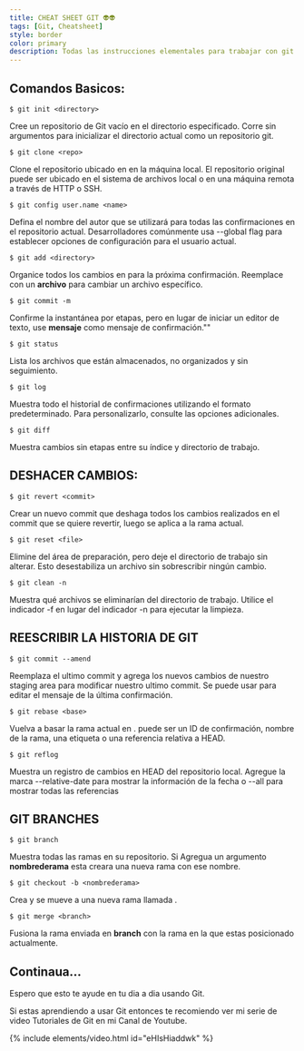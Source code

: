 ```yaml
---
title: CHEAT SHEET GIT 👽👽
tags: [Git, Cheatsheet]
style: border
color: primary
description: Todas las instrucciones elementales para trabajar con git.
---
```

## Comandos Basicos:

```terminal
$ git init <directory>
```
Cree un repositorio de Git vacío en el directorio especificado. Corre sin
argumentos para inicializar el directorio actual como un repositorio git.


```terminal
$ git clone <repo>
```
Clone el repositorio ubicado en <repo> en la máquina local. El repositorio original puede ser ubicado en el sistema de archivos local o en una máquina remota a través de HTTP o SSH.


```terminal
$ git config user.name <name>
```
Defina el nombre del autor que se utilizará para todas las confirmaciones en el repositorio actual. Desarrolladores comúnmente usa --global flag para establecer opciones de configuración para el usuario actual.


```terminal
$ git add <directory>
```
Organice todos los cambios en <directorio> para la próxima confirmación.
Reemplace <directorio> con un **archivo** para cambiar un archivo específico.


```terminal
$ git commit -m
```
Confirme la instantánea por etapas, pero en lugar de iniciar un editor de texto, use **mensaje** como mensaje de confirmación."<message>"


```terminal
$ git status
```
Lista los archivos que están almacenados, no organizados y sin seguimiento.


```terminal
$ git log
```
Muestra todo el historial de confirmaciones utilizando el formato predeterminado.
Para personalizarlo, consulte las opciones adicionales.


```terminal
$ git diff
```
Muestra cambios sin etapas entre su índice y
directorio de trabajo.

## DESHACER CAMBIOS:

```terminal
$ git revert <commit>
```
Crear un nuevo commit que deshaga todos los cambios realizados en el commit que se quiere revertir,
luego se aplica a la rama actual.


```terminal
$ git reset <file>
```
Elimine <archivo> del área de preparación, pero deje el directorio de trabajo
sin alterar. Esto desestabiliza un archivo sin sobrescribir ningún cambio.


```terminal
$ git clean -n
```
Muestra qué archivos se eliminarían del directorio de trabajo.
Utilice el indicador -f en lugar del indicador -n para ejecutar la limpieza.

## REESCRIBIR LA HISTORIA DE GIT

```terminal
$ git commit --amend
```
Reemplaza el ultimo commit y agrega los nuevos cambios de nuestro staging area para modificar nuestro ultimo commit.  Se puede usar para editar el mensaje de la última confirmación.


```terminal
$ git rebase <base>
```
Vuelva a basar la rama actual en <base>. <base> puede ser un ID de confirmación, nombre de la rama, una etiqueta o una referencia relativa a HEAD.


```terminal
$ git reflog
```
Muestra un registro de cambios en HEAD del repositorio local.
Agregue la marca --relative-date para mostrar la información de la fecha o --all para mostrar todas las referencias


## GIT BRANCHES

```terminal
$ git branch
```
Muestra todas las ramas en su repositorio. Si Agregua un argumento **nombrederama** esta creara una nueva rama con ese nombre.


```terminal
$ git checkout -b <nombrederama>
```
Crea y se mueve a una nueva rama llamada <nombrederama>.


```terminal
$ git merge <branch>
```
Fusiona la rama enviada en **branch** con la rama en la que estas posicionado actualmente.

Continaua...
------------------------
Espero que esto te ayude en tu dia a dia usando Git.

Si estas aprendiendo a usar Git entonces te recomiendo ver mi serie de video Tutoriales de Git en mi Canal de Youtube.

{% include elements/video.html id="eHIsHiaddwk" %}
